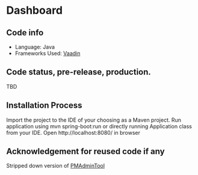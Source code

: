 # Dashboard

## Code info
- Language: Java
- Frameworks Used: [Vaadin](https://vaadin.com/)

## Code status, pre-release, production.
TBD

## Installation Process
Import the project to the IDE of your choosing as a Maven project.
Run application using mvn spring-boot:run or directly running Application class from your IDE.
Open http://localhost:8080/ in browser

## Acknowledgement for reused code if any
Stripped down version of [PMAdminTool](https://github.com/PM-Master/PMAdminTool)
